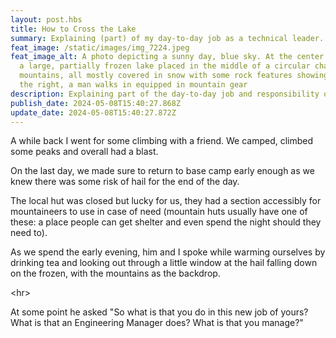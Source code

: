 ```yaml
---
layout: post.hbs
title: How to Cross the Lake
summary: Explaining (part) of my day-to-day job as a technical leader.
feat_image: /static/images/img_7224.jpeg
feat_image_alt: A photo depicting a sunny day, blue sky. At the center there is
  a large, partially frozen lake placed in the middle of a circular chain of
  mountains, all mostly covered in snow with some rock features showing up. To
  the right, a man walks in equipped in mountain gear
description: Explaining part of the day-to-day job and responsibility of a technical leader.
publish_date: 2024-05-08T15:40:27.868Z
update_date: 2024-05-08T15:40:27.872Z
---
```

A while back I went for some climbing with a friend. We camped, climbed some peaks and overall had a blast.

O﻿n the last day, we made sure to return to base camp early enough as we knew there was some risk of hail for the end of the day.

The local hut was closed but lucky for us, they had a section accessibly for mountaineers to use in case of need (mountain huts usually have one of these: a place people can get shelter and even spend the night should they need to).

A﻿s we spend the early evening, him and I spoke while warming ourselves by drinking tea and looking out through a little window at the hail falling down on the frozen, with the mountains as the backdrop.

<﻿hr>

A﻿t some point he asked "So what is that you do in this new job of yours? What is that an Engineering Manager does? What is that you manage?"